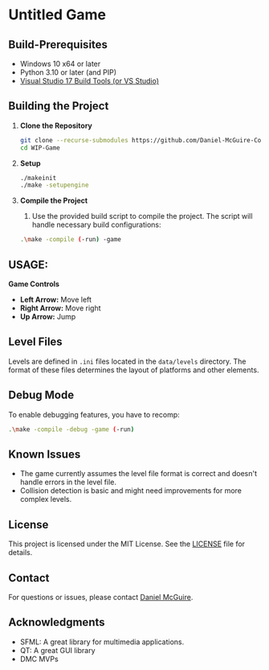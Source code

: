 
# Untitled Game

## Build-Prerequisites
- Windows 10 x64 or later
- Python 3.10 or later (and PIP)
- [Visual Studio 17 Build Tools (or VS Studio)](https://aka.ms/vs/17/release/vs_BuildTools.exe) 



## Building the Project

1. **Clone the Repository**

   ```bash
   git clone --recurse-submodules https://github.com/Daniel-McGuire-Corporation/WIP-Game.git
   cd WIP-Game
   ```
   
2. **Setup**
   ```bash
   ./makeinit 
   ./make -setupengine
   ```


2. **Compile the Project**
   1. Use the provided build script to compile the project. The script will handle necessary build configurations:

   ```bash
   .\make -compile (-run) -game
   ```
## USAGE:

**Game Controls**

   - **Left Arrow:** Move left
   - **Right Arrow:** Move right
   - **Up Arrow:** Jump

## Level Files

Levels are defined in `.ini` files located in the `data/levels` directory. The format of these files determines the layout of platforms and other elements.

## Debug Mode

To enable debugging features, you have to recomp:

```bash
.\make -compile -debug -game (-run)
```

## Known Issues

- The game currently assumes the level file format is correct and doesn't handle errors in the level file.
- Collision detection is basic and might need improvements for more complex levels.

## License

This project is licensed under the MIT License. See the [LICENSE](LICENSE) file for details.

## Contact

For questions or issues, please contact [Daniel McGuire](mailto:danielmcguire23@icloud.com).

## Acknowledgments

- SFML: A great library for multimedia applications.
- QT: A great GUI library
- DMC MVPs

